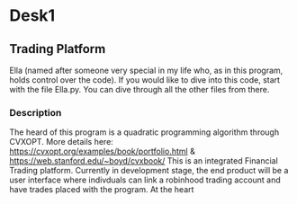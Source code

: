 # Desk1

## Trading Platform
Ella (named after someone very special in my life who, as in this program, holds control over the code). If you would like to dive into this code, start with the file Ella.py. You can dive through all the other files from there. 

### Description
The heard of this program is a quadratic programming algorithm through CVXOPT. More details here: https://cvxopt.org/examples/book/portfolio.html & https://web.stanford.edu/~boyd/cvxbook/ This is an integrated Financial Trading platform. Currently in development stage, the end product will be a user interface where indivduals can link a robinhood trading account and have trades placed with the program. At the heart


